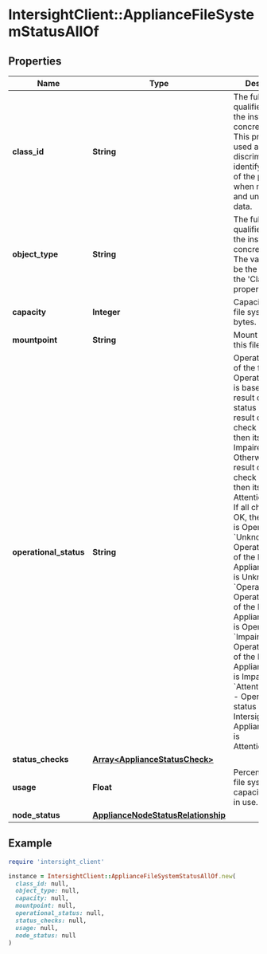 # IntersightClient::ApplianceFileSystemStatusAllOf

## Properties

| Name | Type | Description | Notes |
| ---- | ---- | ----------- | ----- |
| **class_id** | **String** | The fully-qualified name of the instantiated, concrete type. This property is used as a discriminator to identify the type of the payload when marshaling and unmarshaling data. | [default to &#39;appliance.FileSystemStatus&#39;] |
| **object_type** | **String** | The fully-qualified name of the instantiated, concrete type. The value should be the same as the &#39;ClassId&#39; property. | [default to &#39;appliance.FileSystemStatus&#39;] |
| **capacity** | **Integer** | Capacity of the file system in bytes. | [optional] |
| **mountpoint** | **String** | Mount point of this file system. | [optional][readonly] |
| **operational_status** | **String** | Operational status of the file system. Operational status is based on the result of the status checks. If result of any check is Critical, then its value is Impaired. Otherwise, if result of any check is Warning, then its value is AttentionNeeded. If all checks are OK, then its value is Operational. * &#x60;Unknown&#x60; - Operational status of the Intersight Appliance entity is Unknown. * &#x60;Operational&#x60; - Operational status of the Intersight Appliance entity is Operational. * &#x60;Impaired&#x60; - Operational status of the Intersight Appliance entity is Impaired. * &#x60;AttentionNeeded&#x60; - Operational status of the Intersight Appliance entity is AttentionNeeded. | [optional][readonly][default to &#39;Unknown&#39;] |
| **status_checks** | [**Array&lt;ApplianceStatusCheck&gt;**](ApplianceStatusCheck.md) |  | [optional] |
| **usage** | **Float** | Percentage of the file system capacity currently in use. | [optional][readonly] |
| **node_status** | [**ApplianceNodeStatusRelationship**](ApplianceNodeStatusRelationship.md) |  | [optional] |

## Example

```ruby
require 'intersight_client'

instance = IntersightClient::ApplianceFileSystemStatusAllOf.new(
  class_id: null,
  object_type: null,
  capacity: null,
  mountpoint: null,
  operational_status: null,
  status_checks: null,
  usage: null,
  node_status: null
)
```

